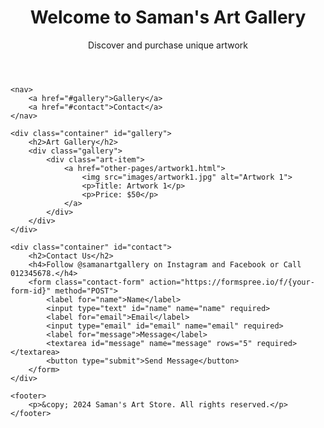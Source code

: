 <!DOCTYPE html>
<html lang="en">
<head>
    <meta charset="UTF-8">
    <meta name="viewport" content="width=device-width, initial-scale=1.0">
    <title>Art for Sale</title>
    <link rel="stylesheet" href="styles.css">
</head>
<body>
    <header>
        <h1>Welcome to Saman's Art Gallery</h1>
        <p>Discover and purchase unique artwork</p>
    </header>
    
    <nav>
        <a href="#gallery">Gallery</a>
        <a href="#contact">Contact</a>
    </nav>

    <div class="container" id="gallery">
        <h2>Art Gallery</h2>
        <div class="gallery">
            <div class="art-item">
                <a href="other-pages/artwork1.html">
                    <img src="images/artwork1.jpg" alt="Artwork 1">
                    <p>Title: Artwork 1</p>
                    <p>Price: $50</p>
                </a>
            </div>
        </div>
    </div>

    <div class="container" id="contact">
        <h2>Contact Us</h2>
        <h4>Follow @samanartgallery on Instagram and Facebook or Call 012345678.</h4>
        <form class="contact-form" action="https://formspree.io/f/{your-form-id}" method="POST">
            <label for="name">Name</label>
            <input type="text" id="name" name="name" required>
            <label for="email">Email</label>
            <input type="email" id="email" name="email" required>
            <label for="message">Message</label>
            <textarea id="message" name="message" rows="5" required></textarea>
            <button type="submit">Send Message</button>
        </form>
    </div>

    <footer>
        <p>&copy; 2024 Saman's Art Store. All rights reserved.</p>
    </footer>
</body>
</html>
